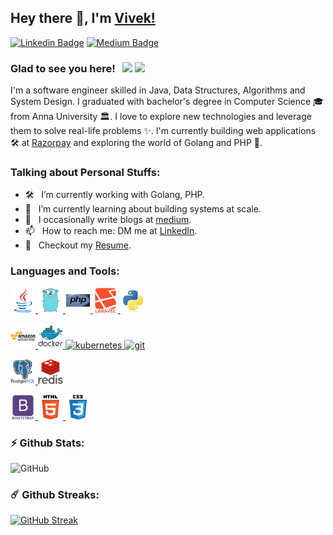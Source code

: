 ## Hey there 👋, I'm [Vivek!](https://github.com/vivek0079/)

[![Linkedin Badge](https://img.shields.io/badge/linkedin-%230077B5.svg?&style=for-the-badge&logo=linkedin&logoColor=white)](https://linkedin.com/in/vivek0079)
[![Medium Badge](https://img.shields.io/badge/medium%20-%23323330.svg?&style=for-the-badge&logo=lbry&logoColor=white)](https://medium.com/@vivek0079/)

### Glad to see you here! &nbsp; ![](https://badges.pufler.dev/visits/vivek0079/vivek0079?style=flat-square&color=black&logo=github) ![](https://badges.pufler.dev/repos/vivek0079?style=flat-square&color=black&logo=github)

I'm a software engineer skilled in Java, Data Structures, Algorithms and System Design. I graduated with bachelor's degree in Computer Science 🎓 from Anna University 🏛. I love to explore new technologies and leverage them to solve real-life problems ✨. 
I'm currently building web applications 🛠 at [Razorpay](https://github.com/razorpay/) and exploring the world of Golang and PHP 🚀.

### Talking about Personal Stuffs:

- 🛠 &nbsp; I’m currently working with Golang, PHP.
- 🚀 &nbsp; I’m currently learning about building systems at scale.
- 📰 &nbsp; I occasionally write blogs at [medium](https://medium.com/@vivek0079).
- 📫 &nbsp; How to reach me: DM me at [LinkedIn](https://linkedin.com/vivek0079).
- 📝 &nbsp; Checkout my [Resume]().

<h3 align="left">Languages and Tools:</h3>
<p align="left"> <a href="https://www.java.com" target="_blank" rel="noreferrer" title="Java"> <img src="https://raw.githubusercontent.com/devicons/devicon/master/icons/java/java-original.svg" alt="java" width="40" height="40" /> </a>
<a href="https://golang.org" target="_blank" rel="noreferrer" title="Golang"> <img src="https://raw.githubusercontent.com/devicons/devicon/master/icons/go/go-original.svg" alt="go" width="40" height="40" /> </a>
<a href="https://www.php.net" target="_blank" rel="noreferrer" title="Php"> <img src="https://raw.githubusercontent.com/devicons/devicon/master/icons/php/php-original.svg" alt="php" width="40" height="40" /> </a>
<a href="https://laravel.com/" target="_blank" rel="noreferrer" title="Laravel"> <img src="https://raw.githubusercontent.com/devicons/devicon/master/icons/laravel/laravel-plain-wordmark.svg" alt="laravel" width="40" height="40" /> </a>
<a href="https://www.python.org" target="_blank" rel="noreferrer" title="Python"> <img src="https://raw.githubusercontent.com/devicons/devicon/master/icons/python/python-original.svg" alt="python" width="40" height="40" /> </a>
  
  
<a href="https://aws.amazon.com" target="_blank" rel="noreferrer" title="AWS"> <img src="https://raw.githubusercontent.com/devicons/devicon/master/icons/amazonwebservices/amazonwebservices-original-wordmark.svg" alt="aws" width="40" height="40" /> </a>
<a href="https://www.docker.com/" target="_blank" rel="noreferrer" title="Docker"> <img src="https://raw.githubusercontent.com/devicons/devicon/master/icons/docker/docker-original-wordmark.svg" alt="docker" width="40" height="40" /> </a>
<a href="https://kubernetes.io" target="_blank" rel="noreferrer"> <img src="https://www.vectorlogo.zone/logos/kubernetes/kubernetes-icon.svg" alt="kubernetes" width="40" height="40" /> </a>
<a href="https://git-scm.com/" target="_blank" rel="noreferrer" title="Git"> <img src="https://www.vectorlogo.zone/logos/git-scm/git-scm-icon.svg" alt="git" width="40" height="40"/> </a>
  
<a href="https://www.postgresql.org" target="_blank" rel="noreferrer" title="PostgreSQL"> <img src="https://raw.githubusercontent.com/devicons/devicon/master/icons/postgresql/postgresql-original-wordmark.svg" alt="postgresql" width="40" height="40" /> </a>
<a href="https://redis.io" target="_blank" rel="noreferrer" title="Redis"> <img src="https://raw.githubusercontent.com/devicons/devicon/master/icons/redis/redis-original-wordmark.svg" alt="redis" width="40" height="40" /> </a>
  
<a href="https://getbootstrap.com" target="_blank" rel="noreferrer" title="Bootstrap"> <img src="https://raw.githubusercontent.com/devicons/devicon/master/icons/bootstrap/bootstrap-plain-wordmark.svg" alt="bootstrap" width="40" height="40" /> </a>
<a href="https://www.w3.org/html/" target="_blank" rel="noreferrer" title="HTML5"> <img src="https://raw.githubusercontent.com/devicons/devicon/master/icons/html5/html5-original-wordmark.svg" alt="html5" width="40" height="40" /> </a>
<a href="https://www.w3schools.com/css/" target="_blank" rel="noreferrer" title="CSS3"> <img src="https://raw.githubusercontent.com/devicons/devicon/master/icons/css3/css3-original-wordmark.svg" alt="css3" width="40" height="40" /> </a> </p>

### ⚡ Github Stats:
![GitHub](https://github-readme-stats.vercel.app/api?username=vivek0079&locale=en&count_private=true&show_icons=true)


### ☄️ Github Streaks:
[![GitHub Streak](https://github-readme-streak-stats.herokuapp.com?user=vivek0079&date_format=M%20j%5B%2C%20Y%5D)](https://git.io/streak-stats)
